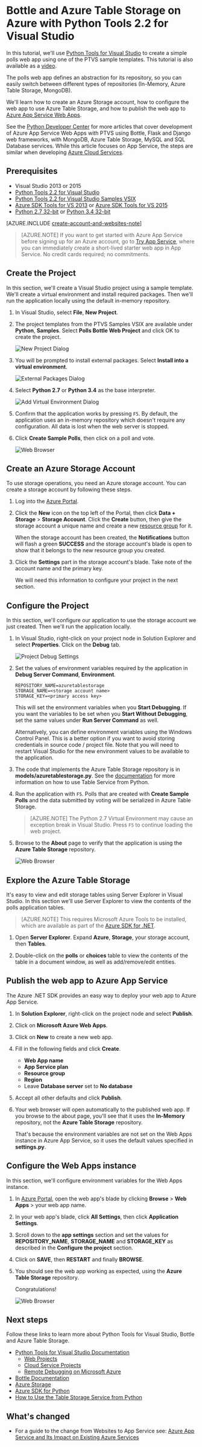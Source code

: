 <properties 
	pageTitle="Bottle and Azure Table Storage on Azure with Python Tools 2.2 for Visual Studio" 
	description="Learn how to use the Python Tools for Visual Studio to create a Bottle application that stores data in Azure Table Storage and deploy the web app to Azure App Service Web Apps." 
	services="app-service\web" 
	documentationCenter="python" 
	authors="huguesv" 
	manager="wpickett" 
	editor=""/>

<tags
	ms.service="app-service-web"
	ms.date="02/20/2016"
	wacn.date=""/>


# Bottle and Azure Table Storage on Azure with Python Tools 2.2 for Visual Studio 

In this tutorial, we'll use [Python Tools for Visual Studio] to create a simple polls web app using one of the PTVS sample templates. This tutorial is also available as a [video](https://www.youtube.com/watch?v=GJXDGaEPy94).

The polls web app defines an abstraction for its repository, so you can easily switch between different types of repositories (In-Memory, Azure Table Storage, MongoDB).

We'll learn how to create an Azure Storage account, how to configure the web app to use Azure Table Storage, and how to publish the web app to [Azure App Service Web Apps](/documentation/services/web-sites/).

See the [Python Developer Center] for more articles that cover development of Azure App Service Web Apps with PTVS using Bottle, Flask and Django web frameworks, with MongoDB, Azure Table Storage, MySQL and SQL Database services. While this article focuses on App Service, the steps are similar when developing [Azure Cloud Services].

## Prerequisites

 - Visual Studio 2013 or 2015
 - [Python Tools 2.2 for Visual Studio]
 - [Python Tools 2.2 for Visual Studio Samples VSIX]
 - [Azure SDK Tools for VS 2013] or [Azure SDK Tools for VS 2015]
 - [Python 2.7 32-bit] or [Python 3.4 32-bit]

[AZURE.INCLUDE [create-account-and-websites-note](../includes/create-account-and-websites-note.md)]

>[AZURE.NOTE] If you want to get started with Azure App Service before signing up for an Azure account, go to [Try App Service](https://tryappservice.azure.com/), where you can immediately create a short-lived starter web app in App Service. No credit cards required; no commitments.

## Create the Project

In this section, we'll create a Visual Studio project using a sample template. We'll create a virtual environment and install required packages. Then we'll run the application locally using the default in-memory repository.

1.  In Visual Studio, select **File**, **New Project**.

1.  The project templates from the PTVS Samples VSIX are available under **Python**, **Samples**. Select **Polls Bottle Web Project** and click OK to create the project.

  	![New Project Dialog](./media/web-sites-python-ptvs-bottle-table-storage/PollsBottleNewProject.png)

1.  You will be prompted to install external packages. Select **Install into a virtual environment**.

  	![External Packages Dialog](./media/web-sites-python-ptvs-bottle-table-storage/PollsBottleExternalPackages.png)

1.  Select **Python 2.7** or **Python 3.4** as the base interpreter.

  	![Add Virtual Environment Dialog](./media/web-sites-python-ptvs-bottle-table-storage/PollsCommonAddVirtualEnv.png)

1.  Confirm that the application works by pressing `F5`. By default, the application uses an in-memory repository which doesn't require any configuration. All data is lost when the web server is stopped.

1.  Click **Create Sample Polls**, then click on a poll and vote.

  	![Web Browser](./media/web-sites-python-ptvs-bottle-table-storage/PollsBottleInMemoryBrowser.png)

## Create an Azure Storage Account

To use storage operations, you need an Azure storage account. You can create a storage account by following these steps.

1.  Log into the [Azure Portal](https://portal.azure.com/).

2. Click the **New** icon on the top left of the Portal, then click **Data + Storage** > **Storage Account**.  Click the **Create** button, then give the storage account a unique name and create a new [resource group](/documentation/articles/resource-group-overview/) for it.

  	<!-- ![New Button](./media/web-sites-python-ptvs-bottle-table-storage/PollsCommonAzurePlusNew.png) -->

	When the storage account has been created, the **Notifications** button will flash a green **SUCCESS** and the storage account's blade is open to show that it belongs to the new resource group you created.

  	<!-- ![Quick Create](./media/web-sites-python-ptvs-bottle-table-storage/PollsCommonAzureStorageCreate.png) -->

5. Click the **Settings** part in the storage account's blade. Take note of the account name and the primary key.

	We will need this information to configure your project in the next section.

## Configure the Project

In this section, we'll configure our application to use the storage account we just created. Then we'll run the application locally.

1.  In Visual Studio, right-click on your project node in Solution Explorer and select **Properties**. Click on the **Debug** tab.

  	![Project Debug Settings](./media/web-sites-python-ptvs-bottle-table-storage/PollsBottleAzureTableStorageProjectDebugSettings.png)

1.  Set the values of environment variables required by the application in **Debug Server Command**, **Environment**.

        REPOSITORY_NAME=azuretablestorage
        STORAGE_NAME=<storage account name>
        STORAGE_KEY=<primary access key>

    This will set the environment variables when you **Start Debugging**. If you want the variables to be set when you **Start Without Debugging**, set the same values under **Run Server Command** as well.

    Alternatively, you can define environment variables using the Windows Control Panel. This is a better option if you want to avoid storing credentials in source code / project file. Note that you will need to restart Visual Studio for the new environment values to be available to the application.

1.  The code that implements the Azure Table Storage repository is in **models/azuretablestorage.py**. See the [documentation] for more information on how to use Table Service from Python.

1.  Run the application with `F5`. Polls that are created with **Create Sample Polls** and the data submitted by voting will be serialized in Azure Table Storage.

	> [AZURE.NOTE] The Python 2.7 Virtual Environment may cause an exception break in Visual Studio.  Press `F5` to continue loading the web project. 

1.  Browse to the **About** page to verify that the application is using the **Azure Table Storage** repository.

  	![Web Browser](./media/web-sites-python-ptvs-bottle-table-storage/PollsBottleAzureTableStorageAbout.png)

## Explore the Azure Table Storage

It's easy to view and edit storage tables using Server Explorer in Visual Studio. In this section we'll use Server Explorer to view the contents of the polls application tables.

> [AZURE.NOTE] This requires Microsoft Azure Tools to be installed, which are available as part of the [Azure SDK for .NET].

1.  Open **Server Explorer**. Expand **Azure**, **Storage**, your storage account, then **Tables**.

  	<!-- ![Server Explorer](./media/web-sites-python-ptvs-bottle-table-storage/PollsCommonServerExplorer.png) -->

1.  Double-click on the **polls** or **choices** table to view the contents of the table in a document window, as well as add/remove/edit entities.

  	<!-- ![Table Query Results](./media/web-sites-python-ptvs-bottle-table-storage/PollsCommonServerExplorerTable.png) -->

## Publish the web app to Azure App Service

The Azure .NET SDK provides an easy way to deploy your web app to Azure App Service.

1.  In **Solution Explorer**, right-click on the project node and select **Publish**.

  	<!-- ![Publish Web Dialog](./media/web-sites-python-ptvs-bottle-table-storage/PollsCommonPublishWebSiteDialog.png) -->

1.  Click on **Microsoft Azure Web Apps**.

1.  Click on **New** to create a new web app.

1.  Fill in the following fields and click **Create**.
	-	**Web App name**
	-	**App Service plan**
	-	**Resource group**
	-	**Region**
	-	Leave **Database server** set to **No database**

  	<!-- ![Create Web App on Microsoft Azure Dialog](./media/web-sites-python-ptvs-bottle-table-storage/PollsCommonCreateWebSite.png) -->

1.  Accept all other defaults and click **Publish**.

1.  Your web browser will open automatically to the published web app. If you browse to the about page, you'll see that it uses the **In-Memory** repository, not the **Azure Table Storage** repository.

    That's because the environment variables are not set on the Web Apps instance in Azure App Service, so it uses the default values specified in **settings.py**.

## Configure the Web Apps instance

In this section, we'll configure environment variables for the Web Apps instance.

1.  In [Azure Portal], open the web app's blade by clicking **Browse** > **Web Apps** > your web app name.

1.  In your web app's blade, click **All Settings**, then click **Application Settings**.

  	<!-- ![Top Menu](./media/web-sites-python-ptvs-bottle-table-storage/PollsCommonWebSiteTopMenu.png) -->

1.  Scroll down to the **app settings** section and set the values for **REPOSITORY\_NAME**, **STORAGE\_NAME** and **STORAGE\_KEY** as described in the **Configure the project** section.

  	<!-- ![App Settings](./media/web-sites-python-ptvs-bottle-table-storage/PollsCommonWebSiteConfigureSettingsTableStorage.png) -->

1. Click on **SAVE**, then **RESTART** and finally **BROWSE**.

  	<!-- ![Bottom Menu](./media/web-sites-python-ptvs-bottle-table-storage/PollsCommonWebSiteConfigureBottomMenu.png) -->

1.  You should see the web app working as expected, using the **Azure Table Storage** repository.

    Congratulations!

  	![Web Browser](./media/web-sites-python-ptvs-bottle-table-storage/PollsBottleAzureBrowser.png)

## Next steps

Follow these links to learn more about Python Tools for Visual Studio, Bottle and Azure Table Storage.

- [Python Tools for Visual Studio Documentation]
  - [Web Projects]
  - [Cloud Service Projects]
  - [Remote Debugging on Microsoft Azure]
- [Bottle Documentation]
- [Azure Storage]
- [Azure SDK for Python]
- [How to Use the Table Storage Service from Python]

## What's changed
* For a guide to the change from Websites to App Service see: [Azure App Service and Its Impact on Existing Azure Services](/documentation/services/web-sites/)


<!--Link references-->
[Python Developer Center]: /develop/python/
[Azure Cloud Services]: /documentation/articles/cloud-services-python-ptvs/
[documentation]: /documentation/articles/storage-python-how-to-use-table-storage/
[How to Use the Table Storage Service from Python]: /documentation/articles/storage-python-how-to-use-table-storage/

<!--External Link references-->
[Azure Portal]: https://portal.azure.com
[Azure SDK for .NET]: /downloads/
[Python Tools for Visual Studio]: http://aka.ms/ptvs
[Python Tools 2.2 for Visual Studio]: http://go.microsoft.com/fwlink/?LinkId=624025
[Python Tools 2.2 for Visual Studio Samples VSIX]: http://go.microsoft.com/fwlink/?LinkId=624025
[Azure SDK Tools for VS 2013]: http://go.microsoft.com/fwlink/?LinkId=323510
[Azure SDK Tools for VS 2015]: http://go.microsoft.com/fwlink/?LinkId=518003
[Python 2.7 32-bit]: http://go.microsoft.com/fwlink/?LinkId=517190 
[Python 3.4 32-bit]: http://go.microsoft.com/fwlink/?LinkId=517191
[Python Tools for Visual Studio Documentation]: http://aka.ms/ptvsdocs
[Bottle Documentation]: http://bottlepy.org/docs/dev/index.html
[Remote Debugging on Microsoft Azure]: http://go.microsoft.com/fwlink/?LinkId=624026
[Web Projects]: http://go.microsoft.com/fwlink/?LinkId=624027
[Cloud Service Projects]: http://go.microsoft.com/fwlink/?LinkId=624028
[Azure Storage]: /documentation/services/storage/
[Azure SDK for Python]: https://github.com/Azure/azure-sdk-for-python
 
